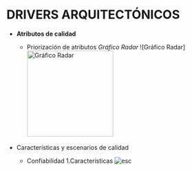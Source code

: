 # DRIVERS ARQUITECTÓNICOS

- **Atributos de calidad**
  - Priorización de atributos
         *Gráfico Radar*
        ![Gráfico Radar]<img src="https://github.com/juanCardona02/DocumentacionAgendVet/blob/main/Images/Mapa-Empatia/Priorizaci%C3%B3nAtributos.png" alt="Gráfico Radar" width="200">
  
- Características y escenarios de calidad
  - Confiabilidad
     1.Características
         ![esc](https://github.com/juanCardona02/DocumentacionAgendVet/blob/55f990eabb3287a1fdbcb4afb7dcb198b32292a2/Images/Atributos-Calidad/Confiabilidad/CaracterisiticasConfiabilidad.png)

  

